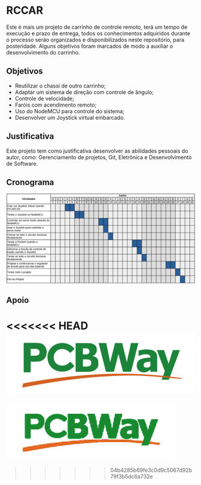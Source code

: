 # RCCAR

Este é mais um projeto de carrinho de controle remoto, terá um tempo de execução e prazo de entrega, todos os conhecimentos adquiridos durante o processo serão organizados e disponibilizados neste repositório, para posteridade. Alguns objetivos foram marcados de modo a auxiliar o desenvolvimento do carrinho.

## Objetivos

* Reutilizar o chassi de outro carrinho;
* Adaptar um sistema de direção com controle de ângulo;
* Controle de velocidade;
* Faróis com acendimento remoto;
* Uso do NodeMCU para controle do sistema;
* Desenvolver um Joystick virtual embarcado.

## Justificativa

Este projeto tem como justificativa desenvolver as abilidades pessoais do autor, como: Gerenciamento de projetos, Git, Eletrônica e Desenvolvimento de Software.

## Cronograma
![Image](./media/Cronograma.jpg)

## Apoio
<<<<<<< HEAD
[![PcbWay](./media/PCBway-logo.png)](pcbway.com)
=======
[![PcbWay](./media/pcbway-logo.png)](https://www.pcbway.com)
>>>>>>> 04b4285b69fe3c0d9c5067d92b79f3b5dc6a732e
